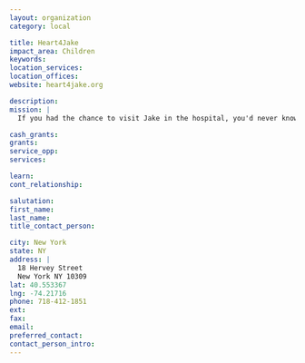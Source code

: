 ```yaml
---
layout: organization
category: local

title: Heart4Jake
impact_area: Children
keywords: 
location_services: 
location_offices: 
website: heart4jake.org

description: 
mission: |
  If you had the chance to visit Jake in the hospital, you'd never know he needs a new heart. Full of vitality and good humor, this 18 month old has a smile that makes all the nurses giggle. The truth is, he isn’t well at all. Diagnosed with end-stage dilated cardiomyopathy, Jake will have to stay in the Hospital until the transplant occurs. He misses his twin sisters, family, and friends. His parents are doing everything they can, and while they'd never say so, they need your help as Jake waits for a heart....

cash_grants: 
grants: 
service_opp: 
services: 

learn: 
cont_relationship: 

salutation: 
first_name: 
last_name: 
title_contact_person: 

city: New York
state: NY
address: |
  18 Hervey Street  
  New York NY 10309
lat: 40.553367
lng: -74.21716
phone: 718-412-1851
ext: 
fax: 
email: 
preferred_contact: 
contact_person_intro: 
---
```

